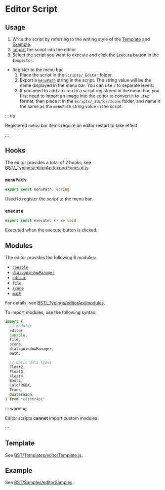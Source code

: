 # Editor Script

## Usage

1. Write the script by referring to the writing style of the [Template](#Template) and [Example](#Example).
2. [Import](../advanced/assets#Scripts) the script into the editor.
3. Select the script you want to execute and click the `Execute` button in the `Inspector`.

- Register to the menu bar
  1. Place the script in the `Scripts/_Editor` folder.
  2. Export a [`menuPath`](#menuPath) string in the script. The string value will be the name displayed in the menu bar. You can use `/` to separate levels.
  3. If you need to add an icon to a script registered in the menu bar, you first need to import an image into the editor to convert it to `.tex` format, then place it in the `Scripts/_Editor/Icons` folder, and name it the same as the `menuPath` string value in the script.

::: tip

Registered menu bar items require an editor restart to take effect.

:::

## Hooks

The editor provides a total of 2 hooks, see [BST/\_Typings/editorApi/exportFuncs.d.ts](https://github.com/Withered-Flower-0422/BST/blob/main/_Typings/editorApi/exportFuncs.d.ts).

### `menuPath`

```ts
export const menuPath: string
```

Used to register the script to the menu bar.

### `execute`

```ts
export const execute: () => void
```

Executed when the execute button is clicked.

## Modules

The editor provides the following 6 modules:

- [`console`](https://github.com/Withered-Flower-0422/BST/blob/main/_Typings/editorApi/modules/console.d.ts)
- [`dialogWindowManager`](https://github.com/Withered-Flower-0422/BST/blob/main/_Typings/editorApi/modules/dialogWindowManager.d.ts)
- [`editor`](https://github.com/Withered-Flower-0422/BST/blob/main/_Typings/editorApi/modules/editor.d.ts)
- [`file`](https://github.com/Withered-Flower-0422/BST/blob/main/_Typings/editorApi/modules/file.d.ts)
- [`scene`](https://github.com/Withered-Flower-0422/BST/blob/main/_Typings/editorApi/modules/scene.d.ts)
- [`math`](https://github.com/Withered-Flower-0422/BST/blob/main/_Typings/utils/math.d.ts)

For details, see [BST/\_Typings/editorApi/modules](https://github.com/Withered-Flower-0422/BST/tree/main/_Typings/editorApi/modules).

To import modules, use the following syntax:

```js
import {
  // modules
  editor,
  console,
  file,
  scene,
  dialogWindowManager,
  math,

  // basic data types
  Float2,
  Float3,
  Float4,
  Bool3,
  ColorRGBA,
  Trans,
  Quaternion,
} from "editorApi"
```

::: warning

Editor scripts **cannot** import custom modules.

:::

## Template

See [BST/Templates/editorTemplate.js](https://github.com/Withered-Flower-0422/BST/blob/main/Templates/editorTemplate.js).

## Example

See [BST/Samples/editorSamples](https://github.com/Withered-Flower-0422/BST/tree/main/Samples/editorSamples).
